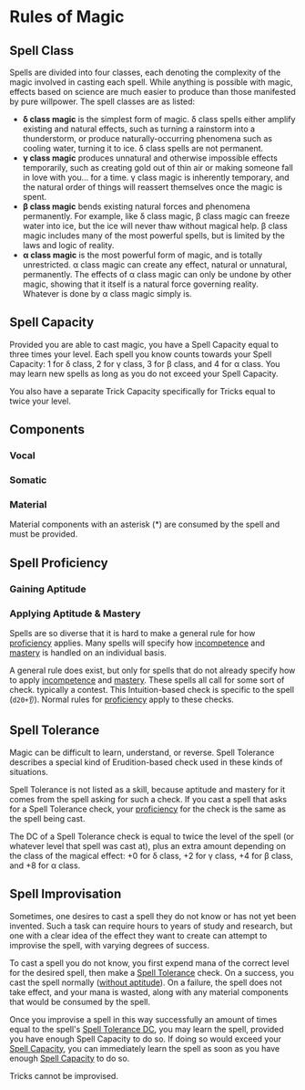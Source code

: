 # Rules of Magic

## Spell Class

Spells are divided into four classes, each denoting the complexity of the magic involved in casting each spell. While anything is possible with magic, effects based on science are much easier to produce than those manifested by pure willpower. The spell classes are as listed:

* **δ class magic** is the simplest form of magic. δ class spells either amplify existing and natural effects, such as turning a rainstorm into a thunderstorm, or produce naturally-occurring phenomena such as cooling water, turning it to ice. δ class spells are not permanent.
* **γ class magic** produces unnatural and otherwise impossible effects temporarily, such as creating gold out of thin air or making someone fall in love with you... for a time. γ class magic is inherently temporary, and the natural order of things will reassert themselves once the magic is spent.
* **β class magic** bends existing natural forces and phenomena permanently. For example, like δ class magic, β class magic can freeze water into ice, but the ice will never thaw without magical help. β class magic includes many of the most powerful spells, but is limited by the laws and logic of reality.
* **α class magic** is the most powerful form of magic, and is totally unrestricted. α class magic can create any effect, natural or unnatural, permanently. The effects of α class magic can only be undone by other magic, showing that it itself is a natural force governing reality. Whatever is done by α class magic simply is.

## Spell Capacity

Provided you are able to cast magic, you have a Spell Capacity equal to three times your level. Each spell you know counts towards your Spell Capacity: 1 for δ class, 2 for γ class, 3 for β class, and 4 for α class. You may learn new spells as long as you do not exceed your Spell Capacity.

You also have a separate Trick Capacity specifically for Tricks equal to twice your level.

## Components

### Vocal

### Somatic

### Material

Material components with an asterisk \(\*\) are consumed by the spell and must be provided.

## Spell Proficiency

### Gaining Aptitude

### Applying Aptitude & Mastery

Spells are so diverse that it is hard to make a general rule for how [proficiency](../skills.md#proficiency) applies. Many spells will specify how [incompetence](../skills.md#incompetence) and [mastery](../skills.md#mastery) is handled on an individual basis.

A general rule does exist, but only for spells that do not already specify how to apply [incompetence](../skills.md#incompetence) and [mastery](../skills.md#mastery). These spells all call for some sort of check. typically a contest. This Intuition-based check is specific to the spell \(`d20+👂`\). Normal rules for [proficiency](../skills.md#proficiency) apply to these checks.

## Spell Tolerance

Magic can be difficult to learn, understand, or reverse. Spell Tolerance describes a special kind of Erudition-based check used in these kinds of situations.

Spell Tolerance is not listed as a skill, because aptitude and mastery for it comes from the spell asking for such a check. If you cast a spell that asks for a Spell Tolerance check, your [proficiency](../skills.md#proficiency) for the check is the same as the spell being cast.

The DC of a Spell Tolerance check is equal to twice the level of the spell \(or whatever level that spell was cast at\), plus an extra amount depending on the class of the magical effect: +0 for δ class, +2 for γ class, +4 for β class, and +8 for α class.

## Spell Improvisation

Sometimes, one desires to cast a spell they do not know or has not yet been invented. Such a task can require hours to years of study and research, but one with a clear idea of the effect they want to create can attempt to improvise the spell, with varying degrees of success.

To cast a spell you do not know, you first expend mana of the correct level for the desired spell, then make a [Spell Tolerance](rules-of-magic.md#spell-tolerance) check. On a success, you cast the spell normally \([without aptitude](../skills.md#incompetence)\). On a failure, the spell does not take effect, and your mana is wasted, along with any material components that would be consumed by the spell.

Once you improvise a spell in this way successfully an amount of times equal to the spell's [Spell Tolerance DC](rules-of-magic.md#spell-tolerance), you may learn the spell, provided you have enough Spell Capacity to do so. If doing so would exceed your [Spell Capacity](rules-of-magic.md#spell-capacity), you can immediately learn the spell as soon as you have enough [Spell Capacity](rules-of-magic.md#spell-capacity) to do so.

Tricks cannot be improvised.

